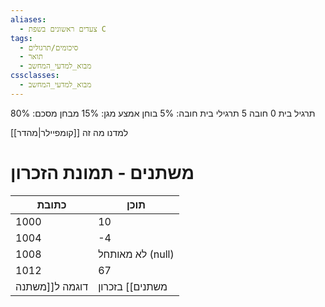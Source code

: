 ```yaml
---
aliases:
  - צעדים ראשונים בשפת C
tags:
  - סיכומים/תרגולים
  - תואר
  - מבוא_למדעי_המחשב
cssclasses:
  - מבוא_למדעי_המחשב
---
```

תרגיל בית 0 חובה
5 תרגילי בית חובה: 5%
בוחן אמצע מגן: 15%
מבחן מסכם: 80%


למדנו מה זה [[קומפיילר|מהדר]]
# משתנים - תמונת הזכרון

| כתובת | תוכן             |
| ----- | ---------------- |
| 1000  | 10               |
| 1004  | -4               |
| 1008  | לא מאותחל (null) |
| 1012  | 67               |
דוגמה ל[[משתנה|משתנים]] בזכרון

